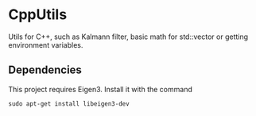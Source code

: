 # CppUtils
Utils for C++, such as Kalmann filter, basic math for std::vector or getting environment variables.

## Dependencies
This project requires Eigen3. Install it with the command
```
sudo apt-get install libeigen3-dev
```
